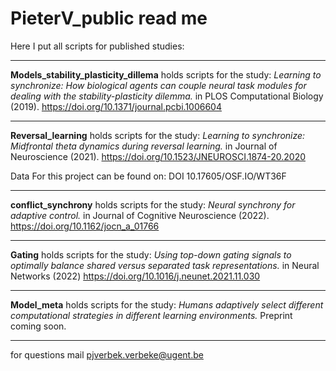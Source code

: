 # PieterV_public read me

Here I put all scripts for published studies:
___

**Models_stability_plasticity_dillema** holds scripts for the study:
*Learning to synchronize: How biological agents can couple neural task modules for dealing with the stability-plasticity dilemma.*
in PLOS Computational Biology (2019). 
https://doi.org/10.1371/journal.pcbi.1006604
___

**Reversal_learning** holds scripts for the study:
*Learning to synchronize: Midfrontal theta dynamics during reversal learning.* 
in Journal of Neuroscience (2021). 
https://doi.org/10.1523/JNEUROSCI.1874-20.2020

Data For this project can be found on: DOI 10.17605/OSF.IO/WT36F
___

**conflict_synchrony** holds scripts for the study:
*Neural synchrony for adaptive control.*
in Journal of Cognitive Neuroscience (2022). 
https://doi.org/10.1162/jocn_a_01766
___

**Gating** holds scripts for the study:
*Using top-down gating signals to optimally balance shared versus separated task representations.*
in Neural Networks (2022)
https://doi.org/10.1016/j.neunet.2021.11.030
___

**Model_meta** holds scripts for the study:
*Humans adaptively select different computational strategies in different learning environments.*
Preprint coming soon.
___

for questions mail pjverbek.verbeke@ugent.be 
